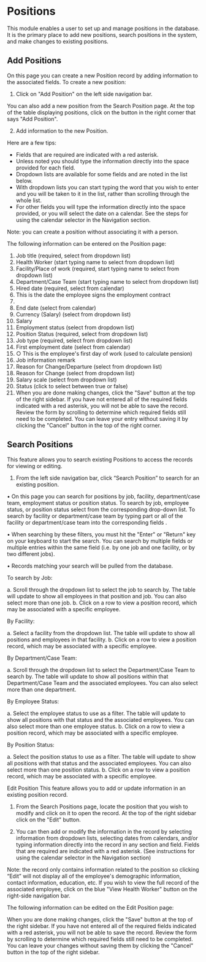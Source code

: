 # Positions

This module enables a user to set up and manage positions in the database. It is the primary place to add new positions, search positions in the system, and make changes to existing positions.

## Add Positions

On this page you can create a new Position record by adding information to the associated fields. To create a new position:

1. Click on "Add Position" on the left side navigation bar.

You can also add a new position from the Search Position page. At the top of the table displaying positions, click on the button in the right corner that says "Add Position".

2. Add information to the new Position.

Here are a few tips:

* Fields that are required are indicated with a red asterisk.
* Unless noted you should type the information directly into the space provided for each field.
* Dropdown lists are available for some fields and are noted in the list below.
* With dropdown lists you can start typing the word that you wish to enter and you will be taken to it in the list, rather than scrolling through the whole list.
* For other fields you will type the information directly into the space provided, or you will select the date on a calendar. See the steps for using the calendar selector in the Navigation section.

Note: you can create a position without associating it with a person.

 The following information can be entered on the Position page:

1.  Job title (required, select from dropdown list)
2.  Health Worker (start typing name to select from dropdown list)
3.  Facility/Place of work (required, start typing name to select from dropdown list)
4.  Department/Case Team (start typing name to select from dropdown list)
5.  Hired date (required, select from calendar)
6.   This is the date the employee signs the employment contract
7.   
8.   End date (select from calendar)
9.  Currency (Salary) (select from dropdown list)
10.  Salary
11. Employment status (select from dropdown list)
12. Position Status (required, select from dropdown list)
13. Job type (required, select from dropdown list)
14. First employment date (select from calendar)
15. ○ This is the employee's first day of work (used to calculate pension)
16.  Job information remark
17.  Reason for Change/Departure (select from dropdown list)
18.  Reason for Change (select from dropdown list)
19.  Salary scale (select from dropdown list)
20.  Status (click to select between true or false)
21. When you are done making changes, click the "Save" button at the top of the right sidebar. If you have not entered all of the required fields indicated with a red asterisk, you will not be able to save the record. Review the form by scrolling to determine which required fields still need to be completed. You can leave your entry without saving it by clicking the "Cancel" button in the top of the right corner.

## Search Positions

This feature allows you to search existing Positions to access the records for viewing or editing.

1. From the left side navigation bar, click “Search Position” to search for an existing position.


• On this page you can search for positions by job, facility, department/case team, employment status or position status. To search by job, employee status, or position status select from the corresponding drop-down list. To search by facility or department/case team by typing part or all of the facility or department/case team into the corresponding fields .

• When searching by these filters, you must hit the "Enter" or "Return" key on your keyboard to start the search. You can search by multiple fields or multiple entries within the same field (i.e. by one job and one facility, or by two different jobs).

• Records matching your search will be pulled from the database.


To search by Job:


a. Scroll through the dropdown list to select the job to search by. The table will update to show all employees in that position and job. You can also select more than one job.
b. Click on a row to view a position record, which may be associated with a specific employee.


By Facility:

a. Select a facility from the dropdown list. The table will update to show all positions and employees in that facility.
b. Click on a row to view a position record, which may be associated with a specific employee.


By Department/Case Team:

a. Scroll through the dropdown list to select the Department/Case Team to search by. The table will update to show all positions within that Department/Case Team and the associated employees. You can also select more than one department.


By Employee Status:

a. Select the employee status to use as a filter. The table will update to show all positions with that status and the associated employees. You can also select more than one employee status.
b. Click on a row to view a position record, which may be associated with a specific employee.


By Position Status:

a. Select the position status to use as a filter. The table will update to show all positions with that status and the associated employees. You can also select more than one position status.
b. Click on a row to view a position record, which may be associated with a specific employee.

Edit Position
This feature allows you to add or update information in an existing position record.

1. From the Search Positions page, locate the position that you wish to modify and click on it to open the record. At the top of the right sidebar click on the "Edit" button.

2. You can then add or modify the information in the record by selecting information from dropdown lists, selecting dates from calendars, and/or typing information directly into the record in any section and field. Fields that are required are indicated with a red asterisk. (See instructions for using the calendar selector in the Navigation section)


Note: the record only contains information related to the position so clicking “Edit” will not display all of the employee's demographic information, contact information, education, etc. If you wish to view the full record of the associated employee, click on the blue "View Health Worker" button on the right-side navigation bar.

The following information can be edited on the Edit Position page:

When you are done making changes, click the "Save" button at the top of the right sidebar. If you have not entered all of the required fields indicated with a red asterisk, you will not be able to save the record. Review the form by scrolling to determine which required fields still need to be completed. You can leave your changes without saving them by clicking the "Cancel" button in the top of the right sidebar.
